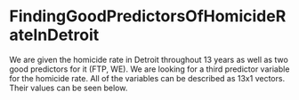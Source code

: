 # FindingGoodPredictorsOfHomicideRateInDetroit

We are given the homicide rate in Detroit throughout 13 years as well as two good predictors for it (FTP, WE). We are looking for a third predictor variable for the homicide rate. All of the variables can be described as 13x1 vectors. Their values can be seen below.
